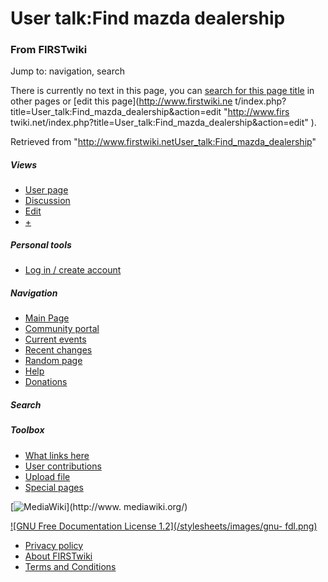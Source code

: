 

# User talk:Find mazda dealership

### From FIRSTwiki

Jump to: navigation, search

There is currently no text in this page, you can [search for this page
title](Special:Search/Find_mazda_dealership "Special:Search/Find
mazda dealership" ) in other pages or [edit this page](http://www.firstwiki.ne
t/index.php?title=User_talk:Find_mazda_dealership&action=edit "http://www.firs
twiki.net/index.php?title=User_talk:Find_mazda_dealership&action=edit" ).

Retrieved from
"<http://www.firstwiki.netUser_talk:Find_mazda_dealership>"

##### Views

  * [User page](/index.php?title=User:Find_mazda_dealership&action=edit)
  * [Discussion](/index.php?title=User_talk:Find_mazda_dealership&action=edit)
  * [Edit](/index.php?title=User_talk:Find_mazda_dealership&action=edit)
  * [+](/index.php?title=User_talk:Find_mazda_dealership&action=edit&section=new)

##### Personal tools

  * [Log in / create account](/index.php?title=Special:Userlogin&returnto=User_talk:Find_mazda_dealership)

[](Main_Page "Main Page" )

##### Navigation

  * [Main Page](Main_Page)
  * [Community portal](FIRSTwiki:Community_portal)
  * [Current events](Current_events)
  * [Recent changes](Special:Recentchanges)
  * [Random page](Special:Random)
  * [Help](FIRSTwiki:Help)
  * [Donations](FIRSTwiki:Site_support)

##### Search



##### Toolbox

  * [What links here](Special:Whatlinkshere/User_talk:Find_mazda_dealership)
  * [User contributions](Special:Contributions/Find_mazda_dealership)
  * [Upload file](Special:Upload)
  * [Special pages](Special:Specialpages)

[![MediaWiki](/skins/common/images/poweredby_mediawiki_88x31.png)](http://www.
mediawiki.org/)

[![GNU Free Documentation License 1.2](/stylesheets/images/gnu-
fdl.png)](http://www.gnu.org/copyleft/fdl.html)

  * [Privacy policy](FIRSTwiki:Privacy_policy "FIRSTwiki:Privacy policy" )
  * [About FIRSTwiki](FIRSTwiki:About "FIRSTwiki:About" )
  * [Terms and Conditions](FIRSTwiki:Terms_and_conditions "FIRSTwiki:Terms and conditions" )

